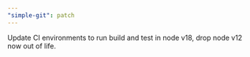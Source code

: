 ```yaml
---
"simple-git": patch
---
```


Update CI environments to run build and test in node v18, drop node v12 now out of life.
